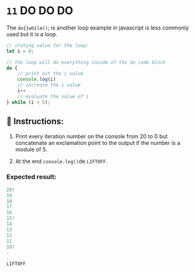 # `11` DO DO DO

The `do{}while()`; is another loop example in javascript is less commonly used but it is a loop.

```js
// stating value for the loop:
let i = 0;

// the loop will do everything inside of the do code block
do {
    // print out the i value
    console.log(i)
    // increase the i value
    i++
    // evaluate the value of i
} while (i < 5);
```

## 📝 Instructions:

1. Print every iteration number on the console from 20 to 0 but concatenate an exclamation point to the output if the number is a module of 5.

2. At the end `console.log()`de `LIFTOFF`.

### Expected result:

```js
20!
19
18
17
16
15!
14
13
12
11
10!
.
.
LIFTOFF
```